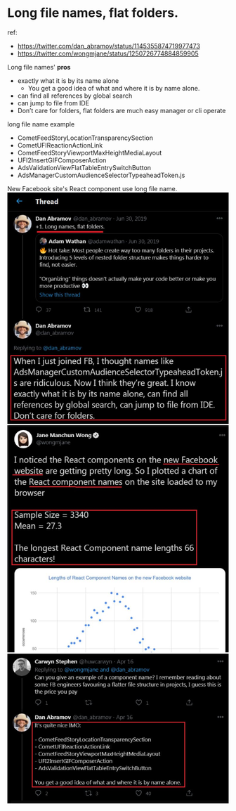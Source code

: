 # Long file names, flat folders.

ref: 
- https://twitter.com/dan_abramov/status/1145355874719977473
- https://twitter.com/wongmjane/status/1250726774884859905

Long file names' **pros**
- exactly what it is by its name alone
  - You get a good idea of what and where it is by name alone.
- can find all references by global search
- can jump to file from IDE
- Don’t care for folders, flat folders are much easy manager or cli operate

long file name example
- CometFeedStoryLocationTransparencySection
- CometUFIReactionActionLink
- CometFeedStoryViewportMaxHeightMediaLayout
- UFI2InsertGIFComposerAction
- AdsValidationViewFlatTableEntrySwitchButton
- AdsManagerCustomAudienceSelectorTypeaheadToken.js


New Facebook site's React component use long file name.
![](./assets/img/longfilename01.jpg)  
![](./assets/img/longfilename02.jpg)  
![](./assets/img/longfilename03.jpg)  
 
